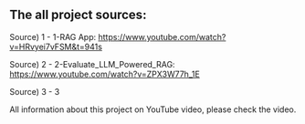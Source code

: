 ## The all project sources:

Source) 1 - 1-RAG App: https://www.youtube.com/watch?v=HRvyei7vFSM&t=941s

Source) 2 - 2-Evaluate_LLM_Powered_RAG: https://www.youtube.com/watch?v=ZPX3W77h_1E

Source) 3 - 3
  
  All information about this project on YouTube video, please check the video.
